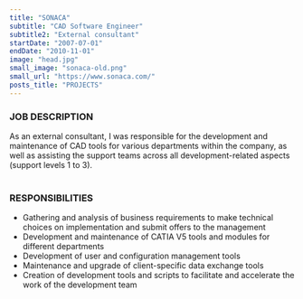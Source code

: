 ```yaml
---
title: "SONACA"
subtitle: "CAD Software Engineer"
subtitle2: "External consultant"
startDate: "2007-07-01"
endDate: "2010-11-01"
image: "head.jpg"
small_image: "sonaca-old.png"
small_url: "https://www.sonaca.com/"
posts_title: "PROJECTS"
---
```


<h3>JOB DESCRIPTION</h3>
As an external consultant, I was responsible for the development and maintenance of CAD tools for various departments within the company, as well as assisting the support teams across all development-related aspects (support levels 1 to 3).<br>
<br>

<h3>RESPONSIBILITIES</h3>
<ul>
<li>Gathering and analysis of business requirements to make technical choices on implementation and submit offers to the management</li>
<li>Development and maintenance of CATIA V5 tools and modules for different departments</li>
<li>Development of user and configuration management tools</li>
<li>Maintenance and upgrade of client-specific data exchange tools</li>
<li>Creation of development tools and scripts to facilitate and accelerate the work of the development team</li>
</ul>

